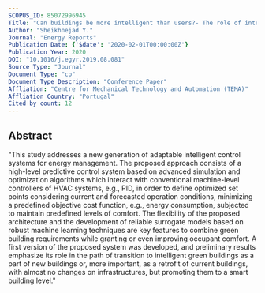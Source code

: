 ```yaml
---
SCOPUS_ID: 85072996945
Title: "Can buildings be more intelligent than users?- The role of intelligent supervision concept integrated into building predictive control"
Author: "Sheikhnejad Y."
Journal: "Energy Reports"
Publication Date: {'$date': '2020-02-01T00:00:00Z'}
Publication Year: 2020
DOI: "10.1016/j.egyr.2019.08.081"
Source Type: "Journal"
Document Type: "cp"
Document Type Description: "Conference Paper"
Affliation: "Centre for Mechanical Technology and Automation (TEMA)"
Affliation Country: "Portugal"
Cited by count: 12
---
```


## Abstract
"This study addresses a new generation of adaptable intelligent control systems for energy management. The proposed approach consists of a high-level predictive control system based on advanced simulation and optimization algorithms which interact with conventional machine-level controllers of HVAC systems, e.g., PID, in order to define optimized set points considering current and forecasted operation conditions, minimizing a predefined objective cost function, e.g., energy consumption, subjected to maintain predefined levels of comfort. The flexibility of the proposed architecture and the development of reliable surrogate models based on robust machine learning techniques are key features to combine green building requirements while granting or even improving occupant comfort. A first version of the proposed system was developed, and preliminary results emphasize its role in the path of transition to intelligent green buildings as a part of new buildings or, more important, as a retrofit of current buildings, with almost no changes on infrastructures, but promoting them to a smart building level."
